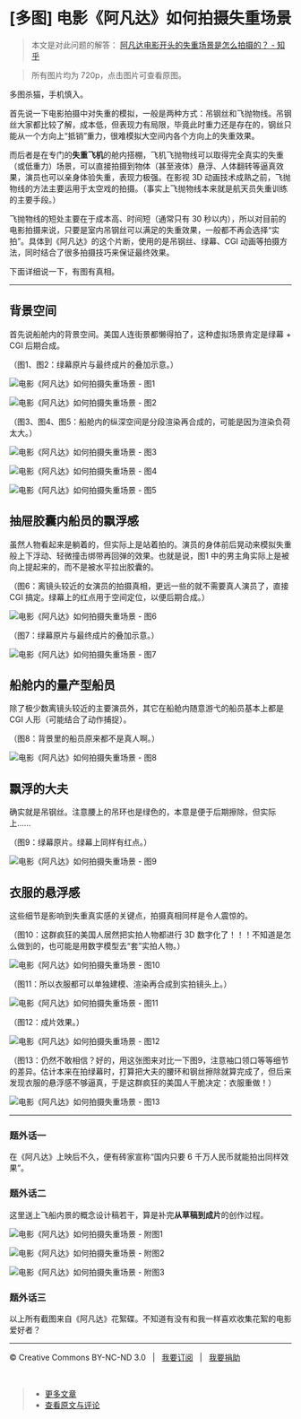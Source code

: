 # [多图] 电影《阿凡达》如何拍摄失重场景

> 本文是对此问题的解答： [阿凡达电影开头的失重场景是怎么拍摄的？ - 知乎](http://www.zhihu.com/question/21058569)

> 所有图片均为 720p，点击图片可查看原图。

多图杀猫，手机慎入。

首先说一下电影拍摄中对失重的模拟，一般是两种方式：吊钢丝和飞抛物线。吊钢丝大家都比较了解，成本低，但表现力有局限，毕竟此时重力还是存在的，钢丝只能从一个方向上“抵销”重力，很难模拟大空间内各个方向上的失重效果。

而后者是在专门的**失重飞机**的舱内搭棚，飞机飞抛物线可以取得完全真实的失重（或低重力）场景，可以直接拍摄到物体（甚至液体）悬浮、人体翻转等逼真效果，演员也可以亲身体验失重，表现力极强。在影视 3D 动画技术成熟之前，飞抛物线的方法主要运用于太空戏的拍摄。（事实上飞抛物线本来就是航天员失重训练的主要手段。）

飞抛物线的短处主要在于成本高、时间短（通常只有 30 秒以内），所以对目前的电影拍摄来说，只要是室内吊钢丝可以满足的失重效果，一般都不再会选择“实拍”。具体到《阿凡达》的这个片断，使用的是吊钢丝、绿幕、CGI 动画等拍摄方法，同时结合了很多拍摄技巧来保证最终效果。

下面详细说一下，有图有真相。

***

## 背景空间

首先说船舱内的背景空间。美国人连街景都懒得拍了，这种虚拟场景肯定是绿幕 + CGI 后期合成。

（图1、图2：绿幕原片与最终成片的叠加示意。）

![电影《阿凡达》如何拍摄失重场景 - 图1](https://f.cloud.github.com/assets/1231359/659027/819acce0-d64e-11e2-9d23-a07206a6b0cc.jpg)

![电影《阿凡达》如何拍摄失重场景 - 图2](https://f.cloud.github.com/assets/1231359/659028/87883688-d64e-11e2-889c-1f6cfa17fd91.jpg)

（图3、图4、图5：船舱内的纵深空间是分段渲染再合成的，可能是因为渲染负荷太大。）

![电影《阿凡达》如何拍摄失重场景 - 图3](https://f.cloud.github.com/assets/1231359/659029/8e0c8d24-d64e-11e2-81d6-9204670406f2.jpg)

![电影《阿凡达》如何拍摄失重场景 - 图4](https://f.cloud.github.com/assets/1231359/659030/9685b32c-d64e-11e2-8d0a-ee0aae48df72.jpg)

![电影《阿凡达》如何拍摄失重场景 - 图5](https://f.cloud.github.com/assets/1231359/659031/9a6689bc-d64e-11e2-935e-fcf244124cfb.jpg)

## 抽屉胶囊内船员的飘浮感

虽然人物看起来是躺着的，但实际上是站着拍的。演员的身体前后晃动来模拟失重般上下浮动、轻微撞击绑带再回弹的效果。也就是说，图1 中的男主角实际上是被向上提起来的，而不是被水平拉出胶囊的。

（图6：离镜头较近的女演员的拍摄真相，更远一些的就不需要真人演员了，直接 CGI 搞定。绿幕上的红点用于空间定位，以便后期合成。）

![电影《阿凡达》如何拍摄失重场景 - 图6](https://f.cloud.github.com/assets/1231359/659032/a4ca96aa-d64e-11e2-90b7-0daee77b502b.jpg)

（图7：绿幕原片与最终成片的叠加示意。）

![电影《阿凡达》如何拍摄失重场景 - 图7](https://f.cloud.github.com/assets/1231359/659033/a81ed80c-d64e-11e2-8031-ec3a9a7462b1.jpg)

## 船舱内的量产型船员

除了极少数离镜头较近的主要演员外，其它在船舱内随意游弋的船员基本上都是 CGI 人形（可能结合了动作捕捉）。

（图8：背景里的船员原来都不是真人啊。）

![电影《阿凡达》如何拍摄失重场景 - 图8](https://f.cloud.github.com/assets/1231359/659034/ab0e9642-d64e-11e2-93bc-a6ae2d636dac.jpg)

## 飘浮的大夫

确实就是吊钢丝。注意腰上的吊环也是绿色的，本意是便于后期擦除，但实际上……

（图9：绿幕原片。绿幕上同样有红点。）

![电影《阿凡达》如何拍摄失重场景 - 图9](https://f.cloud.github.com/assets/1231359/659035/b1077e6a-d64e-11e2-9a82-a6426a90b453.jpg)

## 衣服的悬浮感

这些细节是影响到失重真实感的关键点，拍摄真相同样是令人震惊的。

（图10：这群疯狂的美国人居然把实拍人物都进行 3D 数字化了！！！不知道是怎么做到的，也可能是用数字模型去“套”实拍人物。）

![电影《阿凡达》如何拍摄失重场景 - 图10](https://f.cloud.github.com/assets/1231359/659036/b7443c96-d64e-11e2-87ac-4c01a3ecb8fd.jpg)

（图11：所以衣服都可以单独建模、渲染再合成到实拍镜头上。）

![电影《阿凡达》如何拍摄失重场景 - 图11](https://f.cloud.github.com/assets/1231359/659037/c186a1ee-d64e-11e2-89dd-cf878295973c.jpg)

（图12：成片效果。）

![电影《阿凡达》如何拍摄失重场景 - 图12](https://f.cloud.github.com/assets/1231359/659038/c5f172b8-d64e-11e2-93c7-62ab40939d28.jpg)

（图13：仍然不敢相信？好的，用这张图来对比一下图9，注意袖口领口等等细节的差异。估计本来在拍绿幕时，打算把大夫的腰环和钢丝擦除就算完成了，但后来发现衣服的悬浮感不够逼真，于是这群疯狂的美国人干脆决定：衣服重做！）

![电影《阿凡达》如何拍摄失重场景 - 图13](https://f.cloud.github.com/assets/1231359/659039/ca86dc82-d64e-11e2-9205-f7393b82c2c2.jpg)

***

### 题外话一

在《阿凡达》上映后不久，便有砖家宣称“国内只要 6 千万人民币就能拍出同样效果”。

### 题外话二

这里送上飞船内景的概念设计稿若干，算是补完**从草稿到成片**的创作过程。

![电影《阿凡达》如何拍摄失重场景 - 附图1](https://f.cloud.github.com/assets/1231359/659040/ce4abe24-d64e-11e2-81e7-d197e07b325b.jpg)

![电影《阿凡达》如何拍摄失重场景 - 附图2](https://f.cloud.github.com/assets/1231359/659041/d2c953a2-d64e-11e2-8259-7594af4d913d.jpg)

![电影《阿凡达》如何拍摄失重场景 - 附图3](https://f.cloud.github.com/assets/1231359/659042/d6aad158-d64e-11e2-8d7f-9fb1ef14d979.jpg)

### 题外话三

以上所有截图来自《阿凡达》花絮碟。不知道有没有和我一样喜欢收集花絮的电影爱好者？

***

&copy; Creative Commons BY-NC-ND 3.0 &nbsp; | &nbsp; [我要订阅](http://www.cssmagic.net/blog/subscribe) &nbsp; | &nbsp; [我要捐助](http://www.cssmagic.net/blog/donate)

&nbsp;
> * [更多文章](https://github.com/cssmagic/blog/issues?state=open)
> * [查看原文与评论](https://github.com/cssmagic/blog/issues/3)
